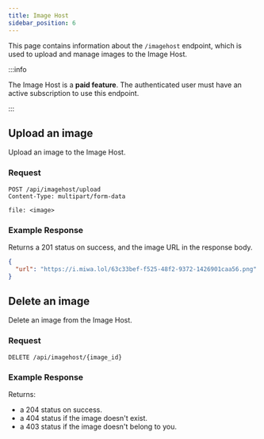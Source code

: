 ```yaml
---
title: Image Host
sidebar_position: 6
---
```


This page contains information about the `/imagehost` endpoint, which is used to upload and manage images to the Image Host.

:::info

The Image Host is a **paid feature**. The authenticated user must have an active subscription to use this endpoint.

:::

## Upload an image

Upload an image to the Image Host.

### Request

```http request
POST /api/imagehost/upload
Content-Type: multipart/form-data

file: <image>
```

### Example Response

Returns a 201 status on success, and the image URL in the response body.

```json
{
  "url": "https://i.miwa.lol/63c33bef-f525-48f2-9372-1426901caa56.png"
}
```

## Delete an image

Delete an image from the Image Host.

### Request

```http request
DELETE /api/imagehost/{image_id}
```

### Example Response

Returns:
* a 204 status on success.
* a 404 status if the image doesn't exist.
* a 403 status if the image doesn't belong to you.